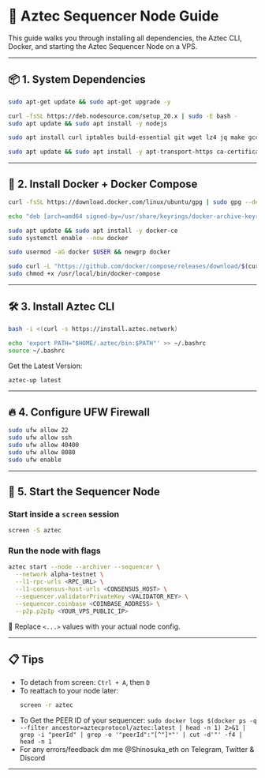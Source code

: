 # 🧠 Aztec Sequencer Node Guide

This guide walks you through installing all dependencies, the Aztec CLI, Docker, and starting the Aztec Sequencer Node on a VPS.

---

## 📦 1. System Dependencies

```bash
sudo apt-get update && sudo apt-get upgrade -y

curl -fsSL https://deb.nodesource.com/setup_20.x | sudo -E bash -
sudo apt update && sudo apt install -y nodejs

sudo apt install curl iptables build-essential git wget lz4 jq make gcc nano automake autoconf tmux htop nvme-cli libgbm1 pkg-config libssl-dev libleveldb-dev tar clang bsdmainutils ncdu unzip libleveldb-dev screen ufw -y

sudo apt update && sudo apt install -y apt-transport-https ca-certificates curl software-properties-common
```

---

## 🐳 2. Install Docker + Docker Compose

```bash
curl -fsSL https://download.docker.com/linux/ubuntu/gpg | sudo gpg --dearmor -o /usr/share/keyrings/docker-archive-keyring.gpg

echo "deb [arch=amd64 signed-by=/usr/share/keyrings/docker-archive-keyring.gpg] https://download.docker.com/linux/ubuntu $(lsb_release -cs) stable" | sudo tee /etc/apt/sources.list.d/docker.list > /dev/null

sudo apt update && sudo apt install -y docker-ce
sudo systemctl enable --now docker

sudo usermod -aG docker $USER && newgrp docker
```

```bash
sudo curl -L "https://github.com/docker/compose/releases/download/$(curl -s https://api.github.com/repos/docker/compose/releases/latest | jq -r .tag_name)/docker-compose-$(uname -s)-$(uname -m)" -o /usr/local/bin/docker-compose
sudo chmod +x /usr/local/bin/docker-compose
```

---

## 🛠️ 3. Install Aztec CLI

```bash
bash -i <(curl -s https://install.aztec.network)
```

```bash
echo 'export PATH="$HOME/.aztec/bin:$PATH"' >> ~/.bashrc
source ~/.bashrc
```

Get the Latest Version:

```bash
aztec-up latest
```

---

## 🔥 4. Configure UFW Firewall

```bash
sudo ufw allow 22
sudo ufw allow ssh
sudo ufw allow 40400
sudo ufw allow 8080
sudo ufw enable
```

---

## 🚀 5. Start the Sequencer Node

### Start inside a `screen` session

```bash
screen -S aztec
```

### Run the node with flags

```bash
aztec start --node --archiver --sequencer \
  --network alpha-testnet \
  --l1-rpc-urls <RPC_URL> \
  --l1-consensus-host-urls <CONSENSUS_HOST> \
  --sequencer.validatorPrivateKey <VALIDATOR_KEY> \
  --sequencer.coinbase <COINBASE_ADDRESS> \
  --p2p.p2pIp <YOUR_VPS_PUBLIC_IP>
```

🧠 Replace `<...>` values with your actual node config.

---

## 📋 Tips

- To detach from screen: `Ctrl + A`, then `D`
- To reattach to your node later:
  ```bash
  screen -r aztec
  ```
- To Get the PEER ID of your sequencer:
  ```sudo docker logs $(docker ps -q --filter ancestor=aztecprotocol/aztec:latest | head -n 1) 2>&1 | grep -i "peerId" | grep -o '"peerId":"[^"]*"' | cut -d'"' -f4 | head -n 1```
- For any errors/feedback dm me @Shinosuka_eth on Telegram, Twitter & Discord
---
